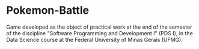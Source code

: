 # Pokemon-Battle
Game developed as the object of practical work at the end of the semester of the discipline "Software Programming and Development I" (PDS I), in the Data Science course at the Federal University of Minas Gerais (UFMG).
